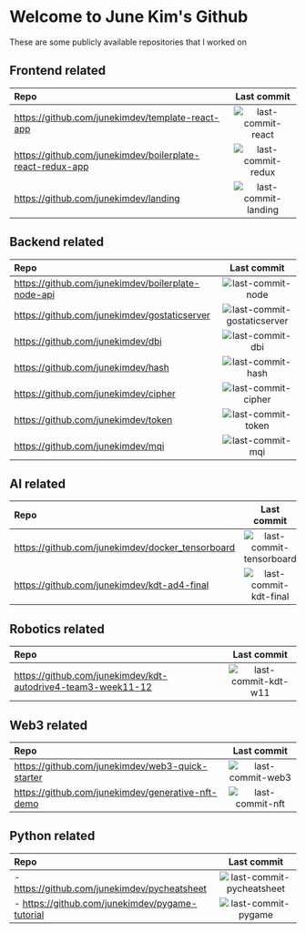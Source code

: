 # Welcome to June Kim's Github


These are some publicly available repositories that I worked on


## Frontend related
| Repo | Last commit |
|:---|:---:|
| https://github.com/junekimdev/template-react-app | ![last-commit-react](https://img.shields.io/github/last-commit/junekimdev/template-react-app) |
| https://github.com/junekimdev/boilerplate-react-redux-app | ![last-commit-redux](https://img.shields.io/github/last-commit/junekimdev/boilerplate-react-redux-app) |
| https://github.com/junekimdev/landing | ![last-commit-landing](https://img.shields.io/github/last-commit/junekimdev/landing) |


## Backend related
| Repo | Last commit |
|:---|:---:|
| https://github.com/junekimdev/boilerplate-node-api | ![last-commit-node](https://img.shields.io/github/last-commit/junekimdev/boilerplate-node-api) |
| https://github.com/junekimdev/gostaticserver | ![last-commit-gostaticserver](https://img.shields.io/github/last-commit/junekimdev/gostaticserver) |
| https://github.com/junekimdev/dbi | ![last-commit-dbi](https://img.shields.io/github/last-commit/junekimdev/dbi) |
| https://github.com/junekimdev/hash | ![last-commit-hash](https://img.shields.io/github/last-commit/junekimdev/hash) |
| https://github.com/junekimdev/cipher | ![last-commit-cipher](https://img.shields.io/github/last-commit/junekimdev/cipher) |
| https://github.com/junekimdev/token | ![last-commit-token](https://img.shields.io/github/last-commit/junekimdev/token) |
| https://github.com/junekimdev/mqi | ![last-commit-mqi](https://img.shields.io/github/last-commit/junekimdev/mqi) |


## AI related
| Repo | Last commit |
|:---|:---:|
| https://github.com/junekimdev/docker_tensorboard | ![last-commit-tensorboard](https://img.shields.io/github/last-commit/junekimdev/docker_tensorboard) |
| https://github.com/junekimdev/kdt-ad4-final | ![last-commit-kdt-final](https://img.shields.io/github/last-commit/junekimdev/kdt-ad4-final) |


## Robotics related
| Repo | Last commit |
|:---|:---:|
| https://github.com/junekimdev/kdt-autodrive4-team3-week11-12 | ![last-commit-kdt-w11](https://img.shields.io/github/last-commit/junekimdev/kdt-autodrive4-team3-week11-12) |


## Web3 related
| Repo | Last commit |
|:---|:---:|
| https://github.com/junekimdev/web3-quick-starter | ![last-commit-web3](https://img.shields.io/github/last-commit/junekimdev/web3-quick-starter) |
| https://github.com/junekimdev/generative-nft-demo | ![last-commit-nft](https://img.shields.io/github/last-commit/junekimdev/generative-nft-demo) |


## Python related
| Repo | Last commit |
|:---|:---:|
- https://github.com/junekimdev/pycheatsheet | ![last-commit-pycheatsheet](https://img.shields.io/github/last-commit/junekimdev/pycheatsheet) |
- https://github.com/junekimdev/pygame-tutorial | ![last-commit-pygame](https://img.shields.io/github/last-commit/junekimdev/pygame-tutorial) |
